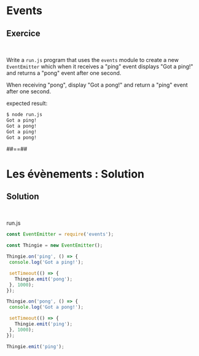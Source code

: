 <!-- .slide: class="exercice" -->
# Events

## Exercice

<br>

Write a `run.js` program that uses the `events` module to create a new `EventEmitter` which when it receives a "ping" event displays "Got a ping!" and returns a "pong" event after one second.

When receiving "pong", display "Got a pong!" and return a "ping" event after one second.

expected result:

```bash
$ node run.js
Got a ping!
Got a pong!
Got a ping!
Got a pong!
```

##==##
<!-- .slide: class="exercice" -->
# Les évènements : Solution

## Solution

<br>

run.js
```javascript
const EventEmitter = require('events');

const Thingie = new EventEmitter();

Thingie.on('ping', () => {
 console.log('Got a ping!');

 setTimeout(() => {
   Thingie.emit('pong');
 }, 1000);
});

Thingie.on('pong', () => {
 console.log('Got a pong!');

 setTimeout(() => {
   Thingie.emit('ping');
 }, 1000);
});

Thingie.emit('ping');
```
